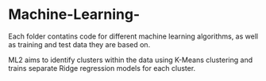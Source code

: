 # Machine-Learning-

Each folder contatins code for different machine learning algorithms, as well as training and test data they are based on.

ML2 aims to identify clusters within the data using K-Means clustering and trains separate Ridge regression models for each cluster.



